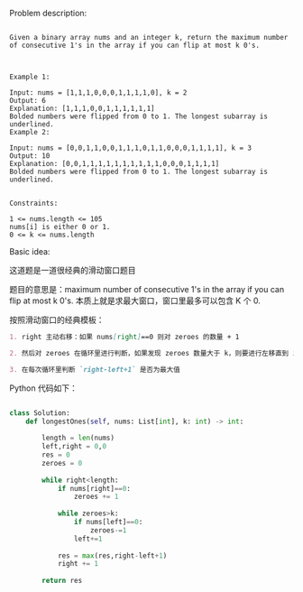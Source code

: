 
Problem description:

```

Given a binary array nums and an integer k, return the maximum number of consecutive 1's in the array if you can flip at most k 0's.

 

Example 1:

Input: nums = [1,1,1,0,0,0,1,1,1,1,0], k = 2
Output: 6
Explanation: [1,1,1,0,0,1,1,1,1,1,1]
Bolded numbers were flipped from 0 to 1. The longest subarray is underlined.
Example 2:

Input: nums = [0,0,1,1,0,0,1,1,1,0,1,1,0,0,0,1,1,1,1], k = 3
Output: 10
Explanation: [0,0,1,1,1,1,1,1,1,1,1,1,0,0,0,1,1,1,1]
Bolded numbers were flipped from 0 to 1. The longest subarray is underlined.
 

Constraints:

1 <= nums.length <= 105
nums[i] is either 0 or 1.
0 <= k <= nums.length

```

Basic idea:

这道题是一道很经典的滑动窗口题目

题目的意思是：maximum number of consecutive 1's in the array if you can flip at most k 0's. 本质上就是求最大窗口，窗口里最多可以包含 K 个 0.

按照滑动窗口的经典模板：

```markdown
1. right 主动右移：如果 nums[right]==0 则对 zeroes 的数量 + 1

2. 然后对 zeroes 在循环里进行判断，如果发现 zeroes 数量大于 k，则要进行左移直到 zeroes 的数量符合要求

3. 在每次循环里判断 `right-left+1` 是否为最大值
```

Python 代码如下：

```Python

class Solution:
    def longestOnes(self, nums: List[int], k: int) -> int:
        
        length = len(nums)
        left,right = 0,0
        res = 0
        zeroes = 0
        
        while right<length:
            if nums[right]==0:
                zeroes += 1
            
            while zeroes>k:
                if nums[left]==0:
                    zeroes-=1
                left+=1
            
            res = max(res,right-left+1)
            right += 1
        
        return res

```
